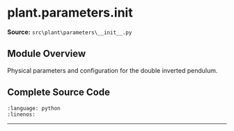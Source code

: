 # plant.parameters.__init__

**Source:** `src\plant\parameters\__init__.py`

## Module Overview

Physical parameters and configuration for the double inverted pendulum.

## Complete Source Code

```{literalinclude} ../../../src/plant/parameters/__init__.py
:language: python
:linenos:
```

---

